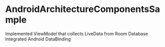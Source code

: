 # AndroidArchitectureComponentsSample

Implemented ViewModel that collects LiveData from Room Database
Integrated Android DataBinding





